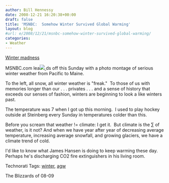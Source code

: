 ```yaml
---
author: Bill Hennessy
date: 2008-12-21 16:20:38+00:00
draft: false
title: 'MSNBC:  Somehow Winter Survived Global Warming'
layout: blog
#url: e/2008/12/21/msnbc-somehow-winter-survived-global-warming/
categories:
- Weather
---
```


[Winter madness](https://www.msnbc.msn.com/id/28296982/displaymode/1107/s/2/)

MSNBC.com lea[![](https://farm4.static.flickr.com/3259/3126038874_1b872f6fdd_m.jpg)
](https://www.flickr.com/photos/34703765@N00/3126038874)ds off this Sunday with a photo montage of serious winter weather from Pacific to Maine.&nbsp;

To the left, all snow, all winter weather is "freak."&nbsp; To those of us with memories longer than our . . . privates . . . and a sense of history that exceeds our senses of fashion, winters are beginning to look a like winters past.&nbsp;

The temperature was 7 when I got up this morning.&nbsp; I used to play hockey outside at Steinberg every Sunday in temperatures colder than this.&nbsp;

Before you scream that weather != climate: I get it.  But climate is the ∑ of weather, is it not? And when we have year after year of decreasing average temperature, increasing average snowfall, and growing glaciers, we have a climate trend of cold.

I'd like to know what James Hansen is doing to keep warming these day.  Perhaps he's discharging CO2 fire extinguishers in his living room.

Technorati Tags: [winter](https://technorati.com/tag/winter), [agw](https://technorati.com/tag/agw)


[](https://www.flickr.com/photos/34703765@N00/3126038874)

The Blizzards of 08-09
